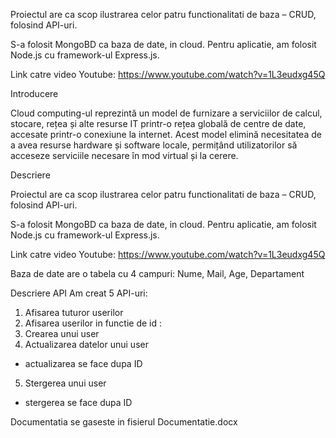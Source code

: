 Proiectul are ca scop ilustrarea celor patru functionalitati de baza – CRUD, folosind API-uri.

S-a folosit MongoBD ca baza de date, in cloud. Pentru aplicatie, am folosit Node.js cu framework-ul Express.js. 

Link catre video Youtube: https://www.youtube.com/watch?v=1L3eudxg45Q 

 Introducere
 
Cloud computing-ul reprezintă un model de furnizare a serviciilor de calcul, stocare, rețea și alte resurse IT printr-o rețea globală de centre de date, accesate printr-o conexiune la internet. Acest model elimină necesitatea de a avea resurse hardware și software locale, permițând utilizatorilor să acceseze serviciile necesare în mod virtual și la cerere.

Descriere

Proiectul are ca scop ilustrarea celor patru functionalitati de baza – CRUD, folosind API-uri.

S-a folosit MongoBD ca baza de date, in cloud. Pentru aplicatie, am folosit Node.js cu framework-ul Express.js. 

Link catre video Youtube: https://www.youtube.com/watch?v=1L3eudxg45Q 


Baza de date are o tabela cu 4 campuri: Nume, Mail, Age, Departament


Descriere API
Am creat 5 API-uri: 
1.	Afisarea tuturor userilor
2.	Afisarea userilor in functie de id :
3.	Crearea unui user 
4.	Actualizarea datelor unui user
-	actualizarea se face dupa ID
5.	Stergerea unui user
-	stergerea se face dupa ID

 Documentatia se gaseste in fisierul Documentatie.docx


